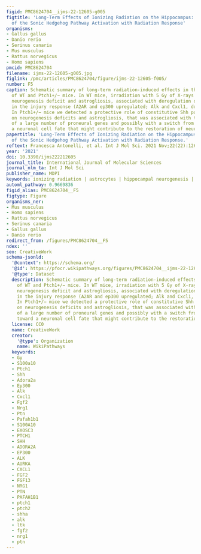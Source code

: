 ```yaml
---
figid: PMC8624704__ijms-22-12605-g005
figtitle: 'Long-Term Effects of Ionizing Radiation on the Hippocampus: Linking Effects
  of the Sonic Hedgehog Pathway Activation with Radiation Response'
organisms:
- Gallus gallus
- Danio rerio
- Serinus canaria
- Mus musculus
- Rattus norvegicus
- Homo sapiens
pmcid: PMC8624704
filename: ijms-22-12605-g005.jpg
figlink: /pmc/articles/PMC8624704/figure/ijms-22-12605-f005/
number: F5
caption: Schematic summary of long-term radiation-induced effects in the hippocampus
  of WT and Ptch1+/− mice. In WT mice, irradiation with 5 Gy of X-rays at P10 induces
  neurogenesis deficit and astrogliosis, associated with deregulation of genes involved
  in the injury response (A2AR and ep300 upregulated; Alk and Cxcl1, downregulated).
  In Ptch1+/− mice we detected a protective role of constitutive Shh pathway activation
  on neurogenesis deficits and astrogliosis, that was associated with the deregulation
  of a large number of proneural genes and possibly with a switch from astroglia toward
  a neuronal cell fate that might contribute to the restoration of neurogenesis.
papertitle: 'Long-Term Effects of Ionizing Radiation on the Hippocampus: Linking Effects
  of the Sonic Hedgehog Pathway Activation with Radiation Response.'
reftext: Francesca Antonelli, et al. Int J Mol Sci. 2021 Nov;22(22):12605.
year: '2021'
doi: 10.3390/ijms222212605
journal_title: International Journal of Molecular Sciences
journal_nlm_ta: Int J Mol Sci
publisher_name: MDPI
keywords: ionizing radiation | astrocytes | hippocampal neurogenesis | cognitive effects
automl_pathway: 0.9669836
figid_alias: PMC8624704__F5
figtype: Figure
organisms_ner:
- Mus musculus
- Homo sapiens
- Rattus norvegicus
- Serinus canaria
- Gallus gallus
- Danio rerio
redirect_from: /figures/PMC8624704__F5
ndex: ''
seo: CreativeWork
schema-jsonld:
  '@context': https://schema.org/
  '@id': https://pfocr.wikipathways.org/figures/PMC8624704__ijms-22-12605-g005.html
  '@type': Dataset
  description: Schematic summary of long-term radiation-induced effects in the hippocampus
    of WT and Ptch1+/− mice. In WT mice, irradiation with 5 Gy of X-rays at P10 induces
    neurogenesis deficit and astrogliosis, associated with deregulation of genes involved
    in the injury response (A2AR and ep300 upregulated; Alk and Cxcl1, downregulated).
    In Ptch1+/− mice we detected a protective role of constitutive Shh pathway activation
    on neurogenesis deficits and astrogliosis, that was associated with the deregulation
    of a large number of proneural genes and possibly with a switch from astroglia
    toward a neuronal cell fate that might contribute to the restoration of neurogenesis.
  license: CC0
  name: CreativeWork
  creator:
    '@type': Organization
    name: WikiPathways
  keywords:
  - Gy
  - S100a10
  - Ptch1
  - Shh
  - Adora2a
  - Ep300
  - Alk
  - Cxcl1
  - Fgf2
  - Nrg1
  - Ptn
  - Pafah1b1
  - S100A10
  - EXOSC3
  - PTCH1
  - SHH
  - ADORA2A
  - EP300
  - ALK
  - AURKA
  - CXCL1
  - FGF2
  - FGF13
  - NRG1
  - PTN
  - PAFAH1B1
  - ptch1
  - ptch2
  - shha
  - alk
  - ltk
  - fgf2
  - nrg1
  - ptn
---
```

